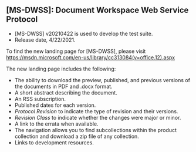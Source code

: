## [MS-DWSS]: Document Workspace Web Service Protocol
- [MS-DWSS] v20210422 is used to develop the test suite.
- Release date, 4/22/2021.

To find the new landing page for [MS-DWSS], please visit https://msdn.microsoft.com/en-us/library/cc313084(v=office.12).aspx

The new landing page includes the following:
- The ability to download the preview, published, and previous versions of the documents in PDF and .docx format.
- A short abstract describing the document.
- An RSS subscription.
- Published dates for each version.
- *Protocol Revision* to indicate the type of revision and their versions.
- *Revision Class* to indicate whether the changes were major or minor.
- A link to the errata when available.
- The navigation allows you to find subcollections within the product collection and download a zip file of any collection.
- Links to development resources.